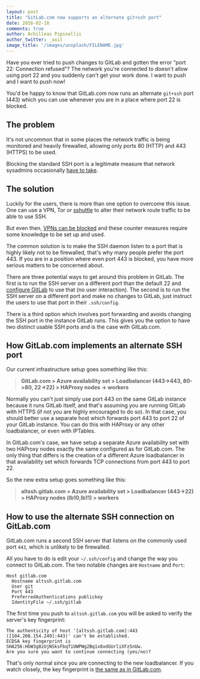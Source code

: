 ```yaml
---
layout: post
title: "GitLab.com now supports an alternate git+ssh port"
date: 2016-02-18
comments: true
author: Achilleas Pipinellis
author_twitter: _axil
image_title: '/images/unsplash/FILENAME.jpg'
---
```


Have you ever tried to push changes to GitLab and gotten the error
“port 22: Connection refused"? The network you're connected to doesn't allow
using port 22 and you suddenly can't get your work done. I want to push and I
want to push now!

You'd be happy to know that GitLab.com now runs an alternate `git+ssh` port
(443) which you can use whenever you are in a place where port 22 is blocked.

<!-- more -->

## The problem

It's not uncommon that in some places the network traffic is being monitored
and heavily firewalled, allowing only ports 80 (HTTP) and 443 (HTTPS) to be
used.

Blocking the standard SSH port is a legitimate measure that network sysadmins
occasionally [have to take](http://serverfault.com/a/25566).

## The solution

Luckily for the users, there is more than one option to overcome this issue.
One can use a VPN, Tor or [sshuttle] to alter their network route traffic to
be able to use SSH.

But even then, [VPNs can be blocked][vpn-wiki] and these counter measures
require some knowledge to be set up and used.

The common solution is to make the SSH daemon listen to a port that is highly
likely not to be firewalled, that's why many people prefer the port 443. If you
are in a position where even port 443 is blocked, you have more serious matters
to be concerned about.

There are three potential ways to get around this problem in GitLab. The first
is to run the SSH server on a different port than the default 22 and
[configure GitLab] to use that (no user interaction). The second is to run the
SSH server on a different port and make no changes to GitLab, just instruct the
users to use that port in their `.ssh/config`.

There is a third option which involves port forwarding and avoids changing the
SSH port in the instance GitLab runs. This gives you the option to have two
distinct usable SSH ports and is the case with GitLab.com.

## How GitLab.com implements an alternate SSH port

Our current infrastructure setup goes something like this:

> **GitLab.com > Azure availability set > Loadbalancer (443->443, 80->80, 22->22) > HAProxy nodes -> workers**

Normally you can't just simply use port 443 on the same GitLab instance because
it runs GitLab itself, and that's assuming you are running GitLab with HTTPS
(if not you are highly encouraged to do so). In that case, you should better
use a separate host which forwards port 443 to port 22 of your GitLab instance.
You can do this with HAProxy or any other loadbalancer, or even with IPTables.

In GitLab.com's case, we have setup a separate Azure availability set with two
HAProxy nodes exactly the same configured as for GitLab.com. The only thing
that differs is the creation of a different Azure loadbalancer in that
availability set which forwards TCP connections from port 443 to port 22.

So the new extra setup goes something like this:

> **altssh.gitlab.com > Azure availability set > Loadbalancer (443->22) > HAProxy nodes (lb10,lb11) > workers**

## How to use the alternate SSH connection on GitLab.com

GitLab.com runs a second SSH server that listens on the commonly used port `443`,
which is unlikely to be firewalled.

All you have to do is edit your `~/.ssh/config` and change the way you
connect to GitLab.com. The two notable changes are `Hostname` and `Port`:

```
Host gitlab.com
  Hostname altssh.gitlab.com
  User git
  Port 443
  PreferredAuthentications publickey
  IdentityFile ~/.ssh/gitlab
```

The first time you push to `altssh.gitlab.com` you will be asked to verify
the server's key fingerprint:

```
The authenticity of host '[altssh.gitlab.com]:443 ([104.208.154.249]:443)' can't be established.
ECDSA key fingerprint is SHA256:HbW3g8zUjNSksFbqTiUWPWg2Bq1x8xdGUrliXFzSnUw.
Are you sure you want to continue connecting (yes/no)?
```

That's only normal since you are connecting to the new loadbalancer. If you
watch closely, the key fingerprint is
[the same as in GitLab.com](/gitlab-com#availability-and-security).

[configure gitlab]: https://gitlab.com/gitlab-org/gitlab-ce/blob/28d42a33f3385b57660906d4ca35e96d56785d7e/config/gitlab.yml.example#L412-413
[sshuttle]: https://github.com/apenwarr/sshuttle "sshuttle - a poor man's VPN"
[vpn-wiki]: https://en.wikipedia.org/wiki/VPN_blocking "Wikipedia - VPN Blocking"
